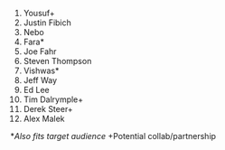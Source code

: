 1. Yousuf+
2. Justin Fibich
3. Nebo
4. Fara*
5. Joe Fahr
6. Steven Thompson
7. Vishwas*
8. Jeff Way
9. Ed Lee
10. Tim Dalrymple+
11. Derek Steer+
12. Alex Malek

**Also fits target audience*
+Potential collab/partnership